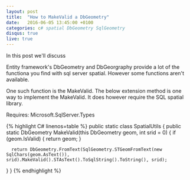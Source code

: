```yaml
---
layout: post
title:  "How to MakeValid a DbGeometry"
date:   2016-06-05 13:45:00 +0100
categories: c# spatial DbGeometry SqlGeometry
disqus: true
live: true
---
```



In this post we'll discuss 

Entity framework's DbGeometry and DbGeorgraphy provide a lot of the functiona you find with sql server spatial. However some functions aren't available. 

One such function is the MakeValid. The below extension method is one way to implement the MakeValid. It does however require the SQL spatial library. 

Requires: Microsoft.SqlServer.Types
 
{% highlight C# linenos=table %}
public static class SpatialUtils
{
  public static DbGeometry MakeValid(this DbGeometry geom, int srid = 0)
  {
      if (geom.IsValid)
      {
          return geom;
      }

      return DbGeometry.FromText(SqlGeometry.STGeomFromText(new SqlChars(geom.AsText()), srid).MakeValid().STAsText().ToSqlString().ToString(), srid);
  }
}
{% endhighlight %} 
